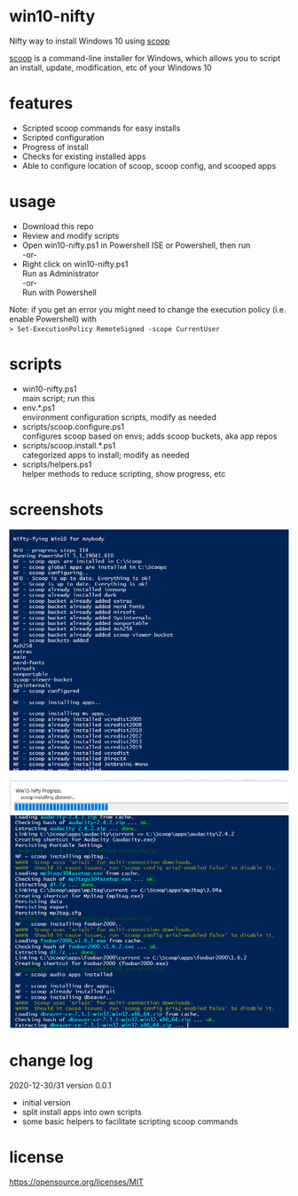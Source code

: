 # win10-nifty
Nifty way to install Windows 10 using [scoop](https://scoop-docs.now.sh/)

[scoop](https://scoop-docs.now.sh/) is a command-line installer for Windows, which allows you to script an install, update, modification, etc of your Windows 10

features  
========
* Scripted scoop commands for easy installs
* Scripted configuration
* Progress of install
* Checks for existing installed apps
* Able to configure location of scoop, scoop config, and scooped apps

usage
========
* Download this repo  
* Review and modify scripts  
* Open win10-nifty.ps1 in Powershell ISE or Powershell, then run  
-or-
* Right click on win10-nifty.ps1  
Run as Administrator  
-or-   
Run with Powershell  

Note: if you get an error you might need to change the execution policy (i.e. enable Powershell) with  
`> Set-ExecutionPolicy RemoteSigned -scope CurrentUser`

  
scripts
=========
* win10-nifty.ps1  
  main script; run this
* env.*.ps1  
  environment configuration scripts, modify as needed  
* scripts/scoop.configure.ps1  
  configures scoop based on envs; adds scoop buckets, aka app repos  
* scripts/scoop.install.*.ps1  
  categorized apps to install; modify as needed
* scripts/helpers.ps1  
  helper methods to reduce scripting, show progress, etc
  

screenshots
========
![Run win10-nifty](screenshots/win10-nifty-run.png)

![Progress win10-nifty](screenshots/win10-nifty-progress.png)

change log
========
2020-12-30/31 version 0.0.1
* initial version
* split install apps into own scripts
* some basic helpers to facilitate scripting scoop commands


license
========
https://opensource.org/licenses/MIT
